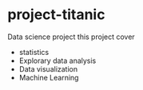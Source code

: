 # project-titanic
Data science project
this project cover
- statistics
- Explorary data analysis
- Data visualization
- Machine Learning
